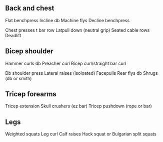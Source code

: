 ## Back and chest

Flat benchpress
Incline db
Machine flys
Decline benchpress

Chest presses t bar row
Latpull down (neutral grip)
Seated cable rows
Deadlift

## Bicep shoulder

Hammer curls db
Preacher curl
Bicep curl/straight bar curl

Db shoulder press 
Lateral raises (isoloated)
Facepulls
Rear flys db
Shrugs (db or smith)

## Tricep forearms

Tricep extension 
Skull crushers (ez bar)
Tricep pushdown (rope or bar)
## Legs

Weighted squats
Leg curl
Calf raises
Hack squat or
Bulgarian split squats

